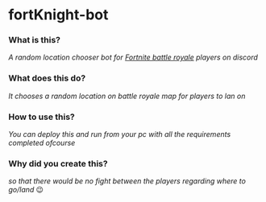 # fortKnight-bot

### What is this?
*A random location chooser bot for [Fortnite battle royale](https://www.epicgames.com/fortnite/en-US/buy-now/battle-royale) players on discord* 
### What does this do?
*It chooses a random location on battle royale map for players to lan on*

### How to use this?
*You can deploy this and run from your pc with all the requirements completed ofcourse*

### Why did you create this?
*so that there would be no fight between the players regarding where to go/land* 😉

